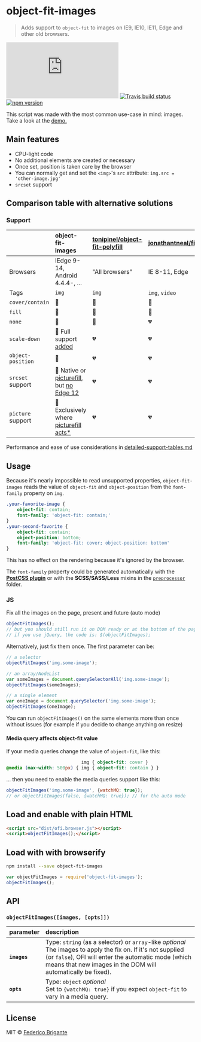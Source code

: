 # object-fit-images

> Adds support to `object-fit` to images on IE9, IE10, IE11, Edge and other old browsers.

[![gzipped size](https://badges.herokuapp.com/size/github/bfred-it/object-fit-images/gh-pages/dist/ofi.browser.js?gzip=true&label=gzipped%20size)](#readme) [![Travis build status](https://api.travis-ci.org/bfred-it/object-fit-images.svg?branch=gh-pages)](https://travis-ci.org/bfred-it/object-fit-images) [![npm version](https://img.shields.io/npm/v/object-fit-images.svg)](https://www.npmjs.com/package/object-fit-images) 

This script was made with the most common use-case in mind: images. Take a look at the [demo.](http://bfred-it.github.io/object-fit-images/demo.html) 

## Main features

- CPU-light code
- No additional elements are created or necessary
- Once set, position is taken care by the browser
- You can normally get and set the `<img>`'s `src` attribute: `img.src = 'other-image.jpg'`
- `srcset` support

## Comparison table with alternative solutions

### Support

|                                 | object-fit-images                                              | [tonipinel/object-fit-polyfill](https://github.com/tonipinel/object-fit-polyfill)           | [jonathantneal/fitie](https://github.com/jonathantneal/fitie)
:---                              | :---                                                           | :---                                                                                        | :---
Browsers                          | IEdge 9-14, Android 4.4.4-, ...                    | "All browsers"                                                                              | IE 8-11, Edge
Tags                              | `img`                                                          | `img`                                                                                       | `img`, `video`
`cover/contain`                   | 💚                                                              | 💚                                                                                           | 💚
`fill`                            | 💚                                                              | 💚                                                                                           | 💚
`none`                            | 💚                                                              | 💚                                                                                           | 💔
`scale-down`                      | 💚 Full support [added](https://github.com/bfred-it/object-fit-images/commit/6170255cc6ebcaebf560e695fc63354ca150f315) | 💔                                                                                           | 💔
`object-position`                 | 💚                                                              | 💔                                                                                           | 💔
`srcset` support                  | 💚 Native or [picturefill](https://github.com/scottjehl/picturefill), but [no Edge 12](detailed-support-tables.md#object-fit-images--srcset)                                                              | 💔                                                                                           | 💔
`picture` support                 | 💛 Exclusively where [picturefill](https://github.com/scottjehl/picturefill) [acts*](detailed-support-tables.md#object-fit-images--picture) | 💔                                                                                           | 💔

Performance and ease of use considerations in [detailed-support-tables.md](detailed-support-tables.md#additional-comparisons-with-alternatives)

## Usage

Because it's nearly impossible to read unsupported properties, `object-fit-images` reads the value of `object-fit` and `object-position` from the `font-family` property on `img`.

```css
.your-favorite-image {
	object-fit: contain;
	font-family: 'object-fit: contain;'
}
.your-second-favorite {
	object-fit: contain;
	object-position: bottom;
	font-family: 'object-fit: cover; object-position: bottom'
}
```

This has no effect on the rendering because it's ignored by the browser.

The `font-family` property could be generated automatically with the [**PostCSS plugin**](https://github.com/ronik-design/postcss-object-fit-images) or with the **SCSS/SASS/Less** mixins in the [`preprocessor`](/preprocessors) folder.

### JS

Fix all the images on the page, present and future (auto mode)

```js
objectFitImages();
// but you should still run it on DOM ready or at the bottom of the page
// if you use jQuery, the code is: $(objectFitImages);
```

Alternatively, just fix them once. The first parameter can be:

```js
// a selector
objectFitImages('img.some-image');

// an array/NodeList
var someImages = document.querySelectorAll('img.some-image');
objectFitImages(someImages);

// a single element
var oneImage = document.querySelector('img.some-image');
objectFitImages(oneImage);
```

You can run `objectFitImages()` on the same elements more than once without issues (for example if you decide to change anything on resize)

#### Media query affects object-fit value

If your media queries change the value of `object-fit`, like this:

```css
                            img { object-fit: cover }
@media (max-width: 500px) { img { object-fit: contain } }
```

... then you need to enable the media queries support like this:

```js
objectFitImages('img.some-image', {watchMQ: true});
// or objectFitImages(false, {watchMQ: true}); // for the auto mode
```

## Load and enable with plain HTML

```html
<script src="dist/ofi.browser.js"></script>
<script>objectFitImages();</script>
```

## Load with with browserify

```sh
npm install --save object-fit-images
```

```js
var objectFitImages = require('object-fit-images');
objectFitImages();
```

## API

### `objectFitImages([images, [opts]])`

parameter                         | description
:---                              | :---
**`images`**                      | Type: `string` (as a selector) or `array`-like *optional* <br> The images to apply the fix on. If it's not supplied (or `false`), OFI will enter the automatic mode (which means that new images in the DOM will automatically be fixed).
**`opts`**                        | Type: `object` *optional* <br> Set to `{watchMQ: true}` if you expect `object-fit` to vary in a media query.

## License

MIT © [Federico Brigante](http://twitter.com/bfred_it)
